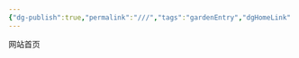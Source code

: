 ```yaml
---
{"dg-publish":true,"permalink":"///","tags":"gardenEntry","dgHomeLink":true,"dgPassFrontmatter":false}
---
```



网站首页



